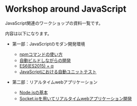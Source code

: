 # Workshop around JavaScript
JavaScript関連のワークショップの資料一覧です。

内容は以下になります。

- 第一部：JavaScriptのモダン開発環境
	- [npmコマンドの使い方](https://k-kuwahara.github.io/slides/2017/workshop/npm/)
	- [自動ビルドしながらの開発](https://k-kuwahara.github.io/slides/2017/workshop/build_tool/)
	- [ES6(ES2015) + α](https://k-kuwahara.github.io/slides/2017/workshop/es6/)
	- [JavaScriptにおける自動ユニットテスト](https://k-kuwahara.github.io/slides/2017/workshop/unit_test/)

- 第二部：リアルタイムwebアプリケーション
	- [Node.jsの基本](https://k-kuwahara.github.io/slides/2017/workshop/nodejs/)
	- [Socket.ioを用いてリアルタイムwebアプリケーション開発](https://k-kuwahara.github.io/slides/2017/workshop/realtime_app/)
